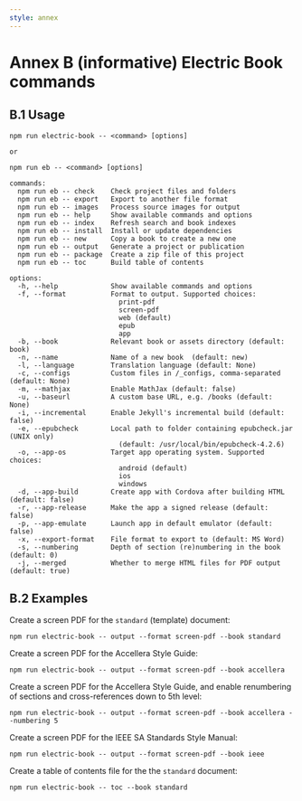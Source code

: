```yaml
---
style: annex
---
```


# Annex B **(informative)** Electric Book commands

## B.1 Usage

```
npm run electric-book -- <command> [options]

or

npm run eb -- <command> [options]

commands:
  npm run eb -- check    Check project files and folders
  npm run eb -- export   Export to another file format
  npm run eb -- images   Process source images for output
  npm run eb -- help     Show available commands and options
  npm run eb -- index    Refresh search and book indexes
  npm run eb -- install  Install or update dependencies
  npm run eb -- new      Copy a book to create a new one
  npm run eb -- output   Generate a project or publication
  npm run eb -- package  Create a zip file of this project
  npm run eb -- toc      Build table of contents

options:
  -h, --help             Show available commands and options
  -f, --format           Format to output. Supported choices:
                           print-pdf
                           screen-pdf
                           web (default)
                           epub
                           app
  -b, --book             Relevant book or assets directory (default: book)
  -n, --name             Name of a new book  (default: new)
  -l, --language         Translation language (default: None)
  -c, --configs          Custom files in /_configs, comma-separated (default: None)
  -m, --mathjax          Enable MathJax (default: false)
  -u, --baseurl          A custom base URL, e.g. /books (default: None)
  -i, --incremental      Enable Jekyll's incremental build (default: false)
  -e, --epubcheck        Local path to folder containing epubcheck.jar (UNIX only)
                           (default: /usr/local/bin/epubcheck-4.2.6)
  -o, --app-os           Target app operating system. Supported choices:
                           android (default)
                           ios
                           windows
  -d, --app-build        Create app with Cordova after building HTML (default: false)
  -r, --app-release      Make the app a signed release (default: false)
  -p, --app-emulate      Launch app in default emulator (default: false)
  -x, --export-format    File format to export to (default: MS Word)
  -s, --numbering        Depth of section (re)numbering in the book (default: 0)
  -j, --merged           Whether to merge HTML files for PDF output (default: true)

```

## B.2 Examples

Create a screen PDF for the `standard` (template) document:

```
npm run electric-book -- output --format screen-pdf --book standard
```

Create a screen PDF for the Accellera Style Guide:

```
npm run electric-book -- output --format screen-pdf --book accellera
```

Create a screen PDF for the Accellera Style Guide, and enable renumbering of sections and cross-references down to 5th level:

```
npm run electric-book -- output --format screen-pdf --book accellera --numbering 5
```

Create a screen PDF for the IEEE SA Standards Style Manual:

```
npm run electric-book -- output --format screen-pdf --book ieee
```

Create a table of contents file for the the `standard` document:

```
npm run electric-book -- toc --book standard
```
